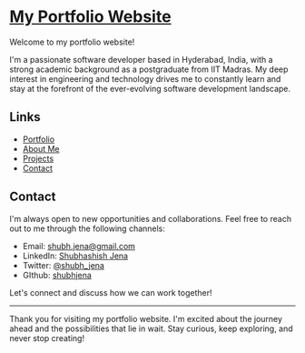 # [My Portfolio Website](https://shubhjena.github.io)

Welcome to my portfolio website! 

I'm a passionate software developer based in Hyderabad, India, with a strong academic background as a postgraduate from IIT Madras. My deep interest in engineering and technology drives me to constantly learn and stay at the forefront of the ever-evolving software development landscape.

## Links 
- [Portfolio](https://shubhjena.github.io)
- [About Me](https://shubhjena.github.io/#home)
- [Projects](https://shubhjena.github.io/#projects)
- [Contact](https://shubhjena.github.io/#about)

## Contact
I'm always open to new opportunities and collaborations. Feel free to reach out to me through the following channels:

- Email: shubh.jena@gmail.com
- LinkedIn: [Shubhashish Jena](https://www.linkedin.com/in/shubhjena)
- Twitter: [@shubh_jena](https://twitter.com/shubh_jena)
- GIthub: [shubhjena](https://github.com/shubhjena)

Let's connect and discuss how we can work together!

---

Thank you for visiting my portfolio website. I'm excited about the journey ahead and the possibilities that lie in wait. Stay curious, keep exploring, and never stop creating!